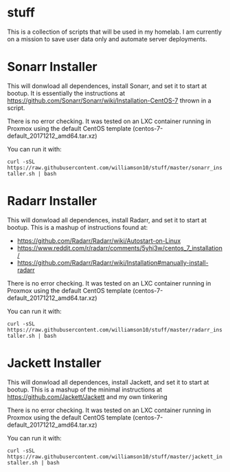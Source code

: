 # stuff
This is a collection of scripts that will be used in my homelab. I am currently on a mission to save user data only and automate server deployments.  


# Sonarr Installer
This will donwload all dependences, install Sonarr, and set it to start at bootup. It is essentially the instructions at  https://github.com/Sonarr/Sonarr/wiki/Installation-CentOS-7 thrown in a script. 

There is no error checking. It was tested on an LXC container running in Proxmox using the default CentOS template (centos-7-default_20171212_amd64.tar.xz)

You can run it with: 

``` curl -sSL https://raw.githubusercontent.com/williamson10/stuff/master/sonarr_installer.sh | bash ```


# Radarr Installer
This will donwload all dependences, install Radarr, and set it to start at bootup. This is a mashup of instructions found at:
* https://github.com/Radarr/Radarr/wiki/Autostart-on-Linux
* https://www.reddit.com/r/radarr/comments/5yhi3w/centos_7_installation/
* https://github.com/Radarr/Radarr/wiki/Installation#manually-install-radarr

There is no error checking. It was tested on an LXC container running in Proxmox using the default CentOS template (centos-7-default_20171212_amd64.tar.xz)

You can run it with: 

``` curl -sSL https://raw.githubusercontent.com/williamson10/stuff/master/radarr_installer.sh | bash ```


# Jackett Installer
This will donwload all dependences, install Jackett, and set it to start at bootup. This is a mashup of the minimal instructions at https://github.com/Jackett/Jackett and my own tinkering 

There is no error checking. It was tested on an LXC container running in Proxmox using the default CentOS template (centos-7-default_20171212_amd64.tar.xz)

You can run it with: 

``` curl -sSL https://raw.githubusercontent.com/williamson10/stuff/master/jackett_installer.sh | bash ```

